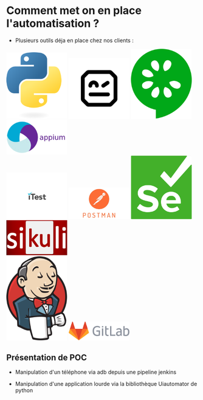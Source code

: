 <!-- .slide: data-state="nologo-slide" style="text-align: center" -->
#  Comment met on en place l'automatisation ?

* Plusieurs outils déja en place chez nos clients :


[<img src="images/python.png" width="160"/>](images/python.png)
[<img src="images/Robot-framework-logo.png" width="160"/>](images/Robot-framework-logo.png)
[<img src="images/cucumber-logo.png" width="160"/>](images/cucumber-logo.png)
[<img src="images/APPIUM.png" width="160"/>](images/APPIUM.png)
\
[<img src="images/itest.png" width="160"/>](images/itest.png)
[<img src="images/postman.jpg" width="160"/>](images/postman.jpg)
[<img src="images/selenium.png" width="160"/>](images/selenium.png)
[<img src="images/sikuli.png" width="160"/>](images/sikuli.png)
\
[<img src="images/jenkins.png" width="160"/>](images/jenkins.png)
[<img src="images/gitlab.png" width="160"/>](images/gitlab.png)


<!-- .slide: data-state="nologo-slide" style="text-align: center" -->

## Présentation de POC 

* Manipulation d'un téléphone via adb depuis une pipeline jenkins

<!-- .slide: data-state="nologo-slide" style="text-align: center" -->

* Manipulation d'une application lourde via la bibliothèque Uiautomator de python
